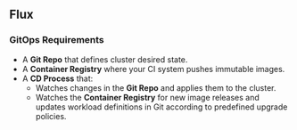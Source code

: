 ## Flux

### GitOps Requirements
- A **Git Repo** that defines cluster desired state.
- A **Container Registry** where your CI system pushes immutable images.
- A **CD Process** that:
	- Watches changes in the **Git Repo** and applies them to the cluster.
	- Watches the **Container Registry** for new image releases and updates workload definitions in Git according to predefined upgrade policies.

##
<!--stackedit_data:
eyJoaXN0b3J5IjpbLTEyODk0NTQ1MzUsMjA5MDAzNDldfQ==
-->